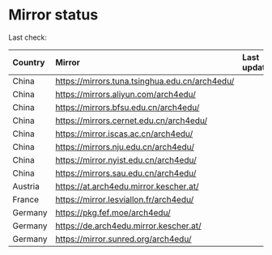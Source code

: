<script src="./time.js"></script>
# Mirror status
Last check: <script type="text/javascript">localize(1712061214.717546);</script>

|Country|Mirror|Last update|
|:------|:-----|:----------|
|China|https://mirrors.tuna.tsinghua.edu.cn/arch4edu/|<script type="text/javascript">localize(1712039836);</script>|
|China|https://mirrors.aliyun.com/arch4edu/|<script type="text/javascript">localize(1712039836);</script>|
|China|https://mirrors.bfsu.edu.cn/arch4edu/|<script type="text/javascript">localize(1712039836);</script>|
|China|https://mirrors.cernet.edu.cn/arch4edu/|<script type="text/javascript">localize(1712039836);</script>|
|China|https://mirror.iscas.ac.cn/arch4edu/|<script type="text/javascript">localize(1712039557);</script>|
|China|https://mirrors.nju.edu.cn/arch4edu/|<script type="text/javascript">localize(1711996779);</script>|
|China|https://mirror.nyist.edu.cn/arch4edu/|<script type="text/javascript">localize(1712039836);</script>|
|China|https://mirrors.sau.edu.cn/arch4edu/|<script type="text/javascript">localize(1712039836);</script>|
|Austria|https://at.arch4edu.mirror.kescher.at/|<script type="text/javascript">localize(1712039836);</script>|
|France|https://mirror.lesviallon.fr/arch4edu/|<script type="text/javascript">localize(1712039836);</script>|
|Germany|https://pkg.fef.moe/arch4edu/|<script type="text/javascript">localize(1712039836);</script>|
|Germany|https://de.arch4edu.mirror.kescher.at/|<script type="text/javascript">localize(1712039836);</script>|
|Germany|https://mirror.sunred.org/arch4edu/|<script type="text/javascript">localize(1712039836);</script>|

<script src="./tablefilter/tablefilter.js"></script>
<script src="./table.js"></script>